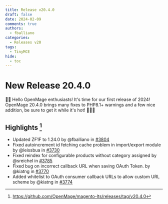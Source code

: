 ```yaml
---
title: Release v20.4.0
draft: false
date: 2024-02-09
comments: true
authors:
  - fballiano
categories:
  - Releases v20
tags:
  - TinyMCE
hide:
  - toc
---
```


# New Release 20.4.0

🚀✨ Hello OpenMage enthusiasts! It's time for our first release of 2024!
OpenMage 20.4.0 brings many fixes to PHP8.1+ warnings and a few nice addition, be sure to get it while it's hot! 🧙‍♂️🔥

<!-- more -->

## Highlights [^1]

- Updated ZF1F to 1.24.0 by @fballiano in [#3804](https://github.com/OpenMage/magento-lts/pull/3804)
- Fixed autoincrement id fetching cache problem in import/export module by @leissbua in [#3730](https://github.com/OpenMage/magento-lts/pull/3730)
- Fixed reindex for configurable products without category assigned by @sreichel in [#3785](https://github.com/OpenMage/magento-lts/pull/3785)
- Fixed bug on incorrect callback URL when saving OAuth Token. by @kiatng in [#3770](https://github.com/OpenMage/magento-lts/pull/3770)
- Added whitelist to OAuth consumer callback URLs to allow custom URL scheme by @kiatng in [#3774](https://github.com/OpenMage/magento-lts/pull/3774)

[^1]: https://github.com/OpenMage/magento-lts/releases/tag/v20.4.0
